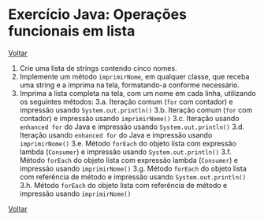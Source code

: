 # Exercício Java: Operações funcionais em lista

[Voltar](../../../README.md)

1. Crie uma lista de strings contendo cinco nomes.
2. Implemente um método `imprimirNome`, em qualquer classe, que receba uma string e a imprima na tela, formatando-a conforme necessário.
3. Imprima a lista completa na tela, com um nome em cada linha, utilizando os seguintes métodos:
   3.a. Iteração comum (`for` com contador) e impressão usando `System.out.println()`
   3.b. Iteração comum (`for` com contador) e impressão usando `imprimirNome()`
   3.c. Iteração usando `enhanced for` do Java e impressão usando `System.out.println()`
   3.d. Iteração usando `enhanced for` do Java e impressão usando `imprimirNome()`
   3.e. Método `forEach` do objeto lista com expressão lambda (`Consumer`) e impressão usando `System.out.println()`
   3.f. Método `forEach` do objeto lista com expressão lambda (`Consumer`) e impressão usando `imprimirNome()`
   3.g. Método `forEach` do objeto lista com referência de método e impressão usando `System.out.println()`
   3.h. Método `forEach` do objeto lista com referência de método e impressão usando `imprimirNome()`

[Voltar](../../../README.md)
